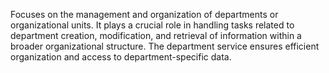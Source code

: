 Focuses on the management and organization of departments or organizational units. It plays a crucial role in handling tasks related to department creation, modification, and retrieval of information within a broader organizational structure. The department service ensures efficient organization and access to department-specific data.
